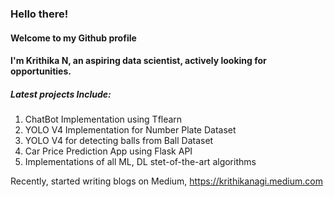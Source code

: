 ### Hello there!
#### Welcome to my Github profile

#### I'm Krithika N, an aspiring data scientist, actively looking for opportunities. 

##### Latest projects Include:
1. ChatBot Implementation using Tflearn
2. YOLO V4 Implementation for Number Plate Dataset
3. YOLO V4 for detecting balls from Ball Dataset 
4. Car Price Prediction App using Flask API
5. Implementations of all ML, DL stet-of-the-art algorithms

Recently, started writing blogs on Medium, https://krithikanagi.medium.com 

<!--
**nagik17/nagik17** is a ✨ _special_ ✨ repository because its `README.md` (this file) appears on your GitHub profile.

